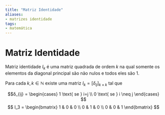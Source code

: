 ```yaml
---
title: "Matriz Identidade"
aliases:
- matrizes identidade
tags:
- matemática
---
```

# Matriz Identidade

Matriz identidade $I_k$ é uma matriz quadrada de ordem $k$ na qual somente os elementos da diagonal principal são não nulos e todos eles são 1.

Para cada $k, k \in \mathbb{N}$ existe uma matriz $I_k = [δ_{ij}]_{k \times k}$ tal que

$$δ_{ij} = \begin{cases}
 1 \text{ se } i=j \\
 0 \text{ se } i \neq j
\end{cases}
$$
$$
I_3 =
\begin{bmatrix}
1 & 0 & 0 \\
0 & 1 & 0 \\
0 & 0 & 1
\end{bmatrix}
$$
